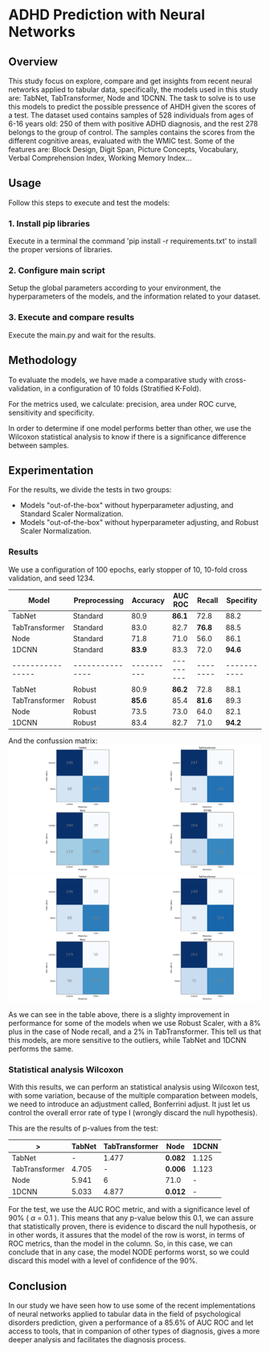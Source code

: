 # ADHD Prediction with Neural Networks

## Overview
This study focus on explore, compare and get insights from recent neural networks applied to tabular data, specifically, the models used in this study are: TabNet, TabTransformer, Node and 1DCNN.
The task to solve is to use this models to predict the possible pressence of AHDH given the scores of a test.
The dataset used contains samples of 528 individuals from ages of 6-16 years old: 250 of them with positive ADHD diagnosis, and the rest 278 belongs to the group of control.
The samples contains the scores from the different cognitive areas, evaluated with the WMIC test. Some of the features are: Block Design, Digit Span, Picture Concepts, Vocabulary, Verbal Comprehension Index, Working Memory Index...

## Usage
Follow this steps to execute and test the models:

### 1. Install pip libraries
Execute in a terminal the command 'pip install -r requirements.txt' to install the proper versions of libraries.

### 2. Configure main script
Setup the global parameters according to your environment, the hyperparameters of the models, and the information related to your dataset.

### 3. Execute and compare results
Execute the main.py and wait for the results.


## Methodology
To evaluate the models, we have made a comparative study with cross-validation, in a configuration of 10 folds (Stratified K-Fold).

For the metrics used, we calculate: precision, area under ROC curve, sensitivity and specificity.

In order to determine if one model performs better than other, we use the Wilcoxon statistical analysis to know if there is a significance difference between samples.

## Experimentation
For the results, we divide the tests in two groups:
- Models "out-of-the-box" without hyperparameter adjusting, and Standard Scaler Normalization.
- Models "out-of-the-box" without hyperparameter adjusting, and Robust Scaler Normalization.

### Results
We use a configuration of 100 epochs, early stopper of 10, 10-fold cross validation, and seed 1234.

| Model          | Preprocessing | Accuracy | AUC ROC | Recall | Specifity |
|----------------|---------------|----------|---------|--------|-----------|
| TabNet         | Standard      | 80.9     | **86.1**    | 72.8   | 88.2      |
| TabTransformer | Standard      | 83.0     | 82.7    | **76.8**   | 88.5      |
| Node           | Standard      | 71.8     | 71.0    | 56.0   | 86.1      |
| 1DCNN          | Standard      | **83.9**     | 83.3    | 72.0   | **94.6**      |
|----------------|---------------|----------|---------|--------|-----------|
| TabNet         | Robust        | 80.9     | **86.2**    | 72.8   | 88.1      |
| TabTransformer | Robust        | **85.6**     | 85.4    | **81.6**   | 89.3      |
| Node           | Robust        | 73.5     | 73.0    | 64.0   | 82.1      |
| 1DCNN          | Robust        | 83.4     | 82.7    | 71.0   | **94.2**      |

And the confussion matrix:
![Confussion matrix with Standard Scaler](img/conf_matrix_st.png)
![Confussion matrix with Robust Scaler](img/conf_matrix_ro.png)

As we can see in the table above, there is a slighty improvement in performance for some of the models when we use Robust Scaler, with a 8% plus in the case of Node recall, and a 2% in TabTransformer.
This tell us that this models, are more sensitive to the outliers, while TabNet and 1DCNN performs the same.


### Statistical analysis Wilcoxon
With this results, we can perform an statistical analysis using Wilcoxon test, with some variation, because of the multiple comparation between models, we need to introduce an adjustment called, Bonferrini adjust. It just let us control the overall error rate of type I (wrongly discard the null hypothesis).

This are the results of p-values from the test:

| >              | TabNet | TabTransformer | Node | 1DCNN |
|----------------|---------------|----------|---------|--------|
| TabNet         | -      | 1.477     | **0.082**    | 1.125   |
| TabTransformer | 4.705 | -   | **0.006**    | 1.123   |
| Node           | 5.941     | 6     | 71.0    | -  | 5.994      |
| 1DCNN          | 5.033    | 4.877     | **0.012**    | -  |

For the test, we use the AUC ROC metric, and with a significance level of 90% ( $\alpha$ = 0.1 ). This means that any p-value below this 0.1, we can assure that statistically proven, there is evidence to discard the null hypothesis, or in other words, it assures that the model of the row is worst, in terms of ROC metrics, than the model in the column.
So, in this case, we can conclude that in any case, the model NODE performs worst, so we could discard this model with a level of confidence of the 90%.

## Conclusion
In our study we have seen how to use some of the recent implementations of neural networks applied to tabular data in the field of psychological disorders prediction, given a performance of a 85.6% of AUC ROC and let access to tools, that in companion of other types of diagnosis, gives a more deeper analysis and facilitates the diagnosis process.
